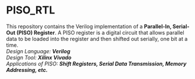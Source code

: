 # PISO_RTL

This repository contains the Verilog implementation of a **Parallel-In, Serial-Out (PISO) Register**. A PISO register is a digital circuit that allows parallel data to be loaded into the register and then shifted out serially, one bit at a time. 
<br/> *Design Language: **Verilog***
<br/> *Design Tool: **Xilinx Vivado***
</br> *Applications of PISO:* ***Shift Registers, Serial Data Transmission, Memory Addressing, etc.***
